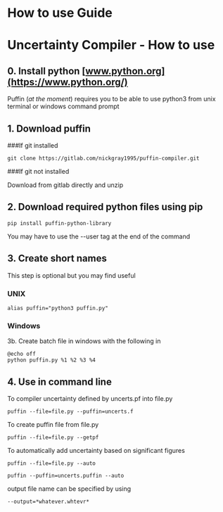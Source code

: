 # How to use Guide


# Uncertainty Compiler - How to use


## 0. Install python [www.python.org](https://www.python.org/)
Puffin (*at the moment*) requires you to be able to use python3 from unix terminal or windows command prompt

## 1. Download puffin
###If git installed

    git clone https://gitlab.com/nickgray1995/puffin-compiler.git

###If git not installed

Download from gitlab directly and unzip

## 2. Download required python files using pip

    pip install puffin-python-library

You may have to use the --user tag at the end of the command

## 3. Create short names
This step is optional but you may find useful
### UNIX

    alias puffin="python3 puffin.py"

### Windows
3b. Create batch file in windows with the following in

    @echo off
    python puffin.py %1 %2 %3 %4

## 4. Use in command line

To compiler uncertainty defined by uncerts.pf into file.py

    puffin --file=file.py --puffin=uncerts.f

To create puffin file from file.py

    puffin --file=file.py --getpf

To automatically add uncertainty based on significant figures

    puffin --file=file.py --auto

    puffin --puffin=uncerts.puffin --auto

output file name can be specified by using

    --output=*whatever.whtevr*
